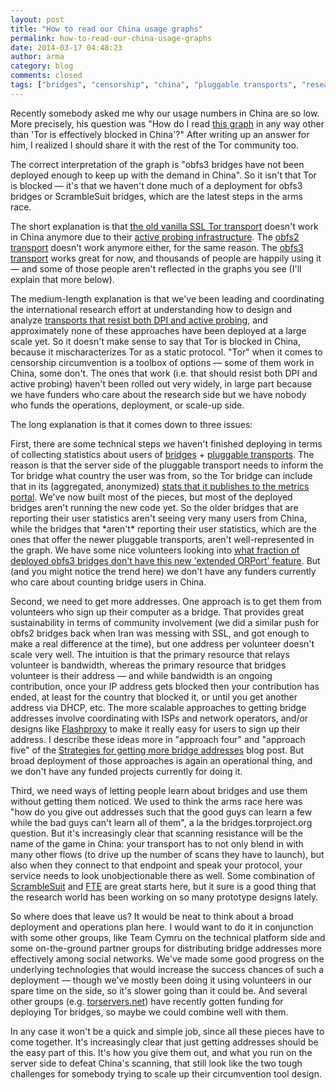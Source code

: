 ```yaml
---
layout: post
title: "How to read our China usage graphs"
permalink: how-to-read-our-china-usage-graphs
date: 2014-03-17 04:48:23
author: arma
category: blog
comments: closed
tags: ["bridges", "censorship", "china", "pluggable transports", "research"]
---
```


Recently somebody asked me why our usage numbers in China are so low. More precisely, his question was "How do I read [this graph](https://metrics.torproject.org/users.html?graph=userstats-bridge-country&start=2011-10-18&end=2014-01-16&country=cn#userstats-bridge-country) in any way other than 'Tor is effectively blocked in China'?" After writing up an answer for him, I realized I should share it with the rest of the Tor community too.

The correct interpretation of the graph is "obfs3 bridges have not been deployed enough to keep up with the demand in China". So it isn't that Tor is blocked — it's that we haven't done much of a deployment for obfs3 bridges or ScrambleSuit bridges, which are the latest steps in the arms race.

The short explanation is that [the old vanilla SSL Tor transport](https://svn.torproject.org/svn/projects/design-paper/blocking.html#sec:network-fingerprint) doesn't work in China anymore due to their [active probing infrastructure](http://freehaven.net/anonbib/#foci12-winter). The [obfs2 transport](https://gitweb.torproject.org/pluggable-transports/obfsproxy.git/blob/HEAD:/doc/obfs2/obfs2-protocol-spec.txt) doesn't work anymore either, for the same reason. The [obfs3 transport](https://gitweb.torproject.org/pluggable-transports/obfsproxy.git/blob/HEAD:/doc/obfs3/obfs3-protocol-spec.txt) works great for now, and thousands of people are happily using it — and some of those people aren't reflected in the graphs you see (I'll explain that more below).

The medium-length explanation is that we've been leading and coordinating the international research effort at understanding how to design and analyze [transports that resist both DPI and active probing](https://www.torproject.org/docs/pluggable-transports), and approximately none of these approaches have been deployed at a large scale yet. So it doesn't make sense to say that Tor is blocked in China, because it mischaracterizes Tor as a static protocol. "Tor" when it comes to censorship circumvention is a toolbox of options — some of them work in China, some don't. The ones that work (i.e. that should resist both DPI and active probing) haven't been rolled out very widely, in large part because we have funders who care about the research side but we have nobody who funds the operations, deployment, or scale-up side.

The long explanation is that it comes down to three issues:

First, there are some technical steps we haven't finished deploying in terms of collecting statistics about users of [bridges](https://www.torproject.org/docs/bridges) + [pluggable transports](https://www.torproject.org/docs/pluggable-transports). The reason is that the server side of the pluggable transport needs to inform the Tor bridge what country the user was from, so the Tor bridge can include that in its (aggregated, anonymized) [stats that it publishes to the metrics portal](https://gitweb.torproject.org/torspec.git/blob/HEAD:/proposals/196-transport-control-ports.txt). We've now built most of the pieces, but most of the deployed bridges aren't running the new code yet. So the older bridges that are reporting their user statistics aren't seeing very many users from China, while the bridges that \*aren't\* reporting their user statistics, which are the ones that offer the newer pluggable transports, aren't well-represented in the graph. We have some nice volunteers looking into [what fraction of deployed obfs3 bridges don't have this new 'extended ORPort' feature](https://trac.torproject.org/projects/tor/ticket/10680). But (and you might notice the trend here) we don't have any funders currently who care about counting bridge users in China.

Second, we need to get more addresses. One approach is to get them from volunteers who sign up their computer as a bridge. That provides great sustainability in terms of community involvement (we did a similar push for obfs2 bridges back when Iran was messing with SSL, and got enough to make a real difference at the time), but one address per volunteer doesn't scale very well. The intuition is that the primary resource that relays volunteer is bandwidth, whereas the primary resource that bridges volunteer is their address — and while bandwidth is an ongoing contribution, once your IP address gets blocked then your contribution has ended, at least for the country that blocked it, or until you get another address via DHCP, etc. The more scalable approaches to getting bridge addresses involve coordinating with ISPs and network operators, and/or designs like [Flashproxy](https://crypto.stanford.edu/flashproxy/) to make it really easy for users to sign up their address. I describe these ideas more in "approach four" and "approach five" of the [Strategies for getting more bridge addresses](https://blog.torproject.org/blog/strategies-getting-more-bridge-addresses) blog post. But broad deployment of those approaches is again an operational thing, and we don't have any funded projects currently for doing it.

Third, we need ways of letting people learn about bridges and use them without getting them noticed. We used to think the arms race here was "how do you give out addresses such that the good guys can learn a few while the bad guys can't learn all of them", a la the bridges.torproject.org question. But it's increasingly clear that scanning resistance will be the name of the game in China: your transport has to not only blend in with many other flows (to drive up the number of scans they have to launch), but also when they connect to that endpoint and speak your protocol, your service needs to look unobjectionable there as well. Some combination of [ScrambleSuit](http://www.cs.kau.se/philwint/scramblesuit/) and [FTE](https://fteproxy.org/) are great starts here, but it sure is a good thing that the research world has been working on so many prototype designs lately.

So where does that leave us? It would be neat to think about a broad deployment and operations plan here. I would want to do it in conjunction with some other groups, like Team Cymru on the technical platform side and some on-the-ground partner groups for distributing bridge addresses more effectively among social networks. We've made some good progress on the underlying technologies that would increase the success chances of such a deployment — though we've mostly been doing it using volunteers in our spare time on the side, so it's slower going than it could be. And several other groups (e.g. [torservers.net](https://blog.torservers.net/20131213/torservers-awarded-250000-by-digital-defenders.html)) have recently gotten funding for deploying Tor bridges, so maybe we could combine well with them.

In any case it won't be a quick and simple job, since all these pieces have to come together. It's increasingly clear that just getting addresses should be the easy part of this. It's how you give them out, and what you run on the server side to defeat China's scanning, that still look like the two tough challenges for somebody trying to scale up their circumvention tool design.
